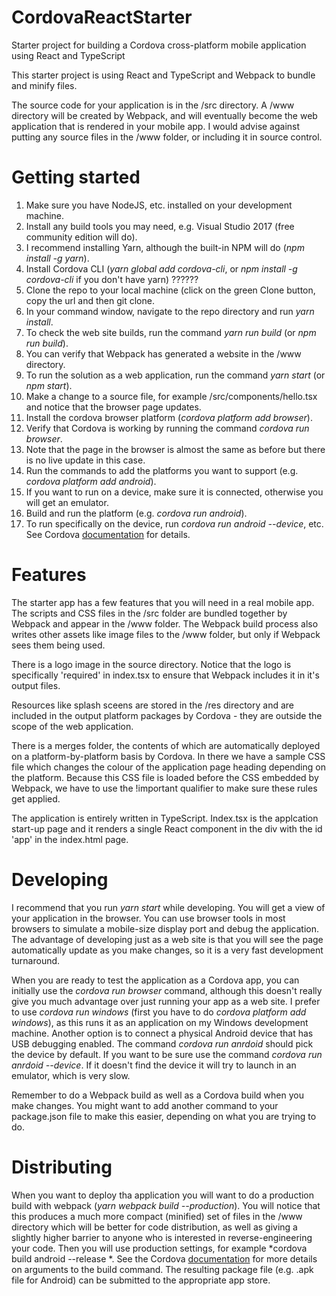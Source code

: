 # CordovaReactStarter
Starter project for building a Cordova cross-platform mobile application using React and TypeScript

This starter project is using React and TypeScript and Webpack to bundle and minify files.

The source code for your application is in the /src directory. A /www directory will be created by Webpack, and will eventually become the web application that is rendered in your mobile app. I would advise against putting any source files in the /www folder, or including it in source control.

# Getting started

1. Make sure you have NodeJS, etc. installed on your development machine.
1. Install any build tools you may need, e.g. Visual Studio 2017 (free community edition will do).
1. I recommend installing Yarn, although the built-in NPM will do (*npm install -g yarn*).
1. Install Cordova CLI (*yarn global add cordova-cli*, or *npm install -g cordova-cli* if you don't have yarn)  ??????
1. Clone the repo to your local machine (click on the green Clone button, copy the url and then git clone.
1. In your command window, navigate to the repo directory and run *yarn install*.
1. To check the web site builds, run the command *yarn run build* (or *npm run build*).
1. You can verify that Webpack has generated a website in the /www directory.
1. To run the solution as a web application, run the command *yarn start* (or *npm start*).
1. Make a change to a source file, for example /src/components/hello.tsx and notice that the browser page updates.
1. Install the cordova browser platform (*cordova platform add browser*).
1. Verify that Cordova is working by running the command *cordova run browser*.
1. Note that the page in the browser is almost the same as before but there is no live update in this case.
1. Run the commands to add the platforms you want to support (e.g. *cordova platform add android*).
1. If you want to run on a device, make sure it is connected, otherwise you will get an emulator.
1. Build and run the platform (e.g. *cordova run android*).
1. To run specifically on the device, run *cordova run android --device*, etc. See Cordova [documentation](https://cordova.apache.org/docs/) for details.

# Features

The starter app has a few features that you will need in a real mobile app. The scripts and CSS files in the /src folder are bundled together by Webpack and appear in the /www folder. The Webpack build process also writes other assets like image files to the /www folder, but only if Webpack sees them being used.

There is a logo image in the source directory. Notice that the logo is specifically 'required' in index.tsx to ensure that Webpack includes it in it's output files.

Resources like splash sceens are stored in the /res directory and are included in the output platform packages by Cordova - they are outside the scope of the web application.

There is a merges folder, the contents of which are automatically deployed on a platform-by-platform basis by Cordova. In there we have a sample CSS file which changes the colour of the application page heading depending on the platform. Because this CSS file is loaded before the CSS embedded by Webpack, we have to use the !important qualifier to make sure these rules get applied.

The application is entirely written in TypeScript. Index.tsx is the applcation start-up page and it renders a single React component in the div with the id 'app' in the index.html page.

# Developing

I recommend that you run *yarn start* while developing. You will get a view of your application in the browser. You can use browser tools in most browsers to simulate a mobile-size display port and debug the application. The advantage of developing just as a web site is that you will see the page automatically update as you make changes, so it is a very fast development turnaround.

When you are ready to test the application as a Cordova app, you can initially use the *cordova run browser* command, although this doesn't really give you much advantage over just running your app as a web site. I prefer to use *cordova run windows* (first you have to do *cordova platform add windows*), as this runs it as an application on my Windows development machine. Another option is to connect a physical Android device that has USB debugging enabled. The command *cordova run anrdoid* should pick the device by default. If you want to be sure use the command *cordova run anrdoid --device*. If it doesn't find the device it will try to launch in an emulator, which is very slow.

Remember to do a Webpack build as well as a Cordova build when you make changes. You might want to add another command to your package.json file to make this easier, depending on what you are trying to do.

# Distributing

When you want to deploy tha application you will want to do a production build with webpack (*yarn webpack build --production*). You will notice that this produces a much more compact (minified) set of files in the /www directory which will be better for code distribution, as well as giving a slightly higher barrier to anyone who is interested in reverse-engineering your code. Then you will use production settings, for example *cordova build android --release *. See the Cordova [documentation](https://cordova.apache.org/docs/) for more details on arguments to the build command. The resulting package file (e.g. .apk file for Android) can be submitted to the appropriate app store.
